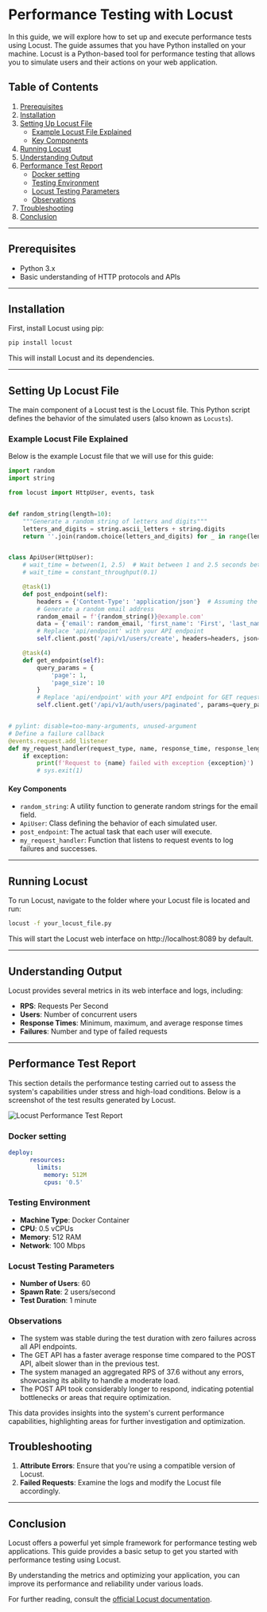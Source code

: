 # Performance Testing with Locust

In this guide, we will explore how to set up and execute performance tests using Locust. The guide assumes that you have Python installed on your machine. Locust is a Python-based tool for performance testing that allows you to simulate users and their actions on your web application.

## Table of Contents

1. [Prerequisites](#prerequisites)
2. [Installation](#installation)
3. [Setting Up Locust File](#setting-up-locust-file)
    - [Example Locust File Explained](#example-locust-file-explained)
    - [Key Components](#key-components)
4. [Running Locust](#running-locust)
5. [Understanding Output](#understanding-output)
6. [Performance Test Report](#performance-test-report)
    - [Docker setting](#docker-setting)
    - [Testing Environment](#testing-environment)
    - [Locust Testing Parameters](#locust-testing-parameters)
    - [Observations](#observations)
7. [Troubleshooting](#troubleshooting)
8. [Conclusion](#conclusion)

---

## Prerequisites

- Python 3.x
- Basic understanding of HTTP protocols and APIs

---

## Installation

First, install Locust using pip:

```bash
pip install locust
```

This will install Locust and its dependencies.

---

## Setting Up Locust File

The main component of a Locust test is the Locust file. This Python script defines the behavior of the simulated users (also known as `Locusts`).

### Example Locust File Explained

Below is the example Locust file that we will use for this guide:

```python
import random
import string

from locust import HttpUser, events, task


def random_string(length=10):
    """Generate a random string of letters and digits"""
    letters_and_digits = string.ascii_letters + string.digits
    return ''.join(random.choice(letters_and_digits) for _ in range(length))


class ApiUser(HttpUser):
    # wait_time = between(1, 2.5)  # Wait between 1 and 2.5 seconds between tasks
    # wait_time = constant_throughput(0.1)

    @task(1)
    def post_endpoint(self):
        headers = {'Content-Type': 'application/json'}  # Assuming the API accepts JSON
        # Generate a random email address
        random_email = f'{random_string()}@example.com'
        data = {'email': random_email, 'first_name': 'First', 'last_name': 'Last'}
        # Replace 'api/endpoint' with your API endpoint
        self.client.post('/api/v1/users/create', headers=headers, json=data)

    @task(4)
    def get_endpoint(self):
        query_params = {
            'page': 1,
            'page_size': 10
        }
        # Replace 'api/endpoint' with your API endpoint for GET request
        self.client.get('/api/v1/auth/users/paginated', params=query_params)


# pylint: disable=too-many-arguments, unused-argument
# Define a failure callback
@events.request.add_listener
def my_request_handler(request_type, name, response_time, response_length, response, context, exception, start_time, url, **kwargs):
    if exception:
        print(f'Request to {name} failed with exception {exception}')
        # sys.exit(1)
```

#### Key Components

- `random_string`: A utility function to generate random strings for the email field.
- `ApiUser`: Class defining the behavior of each simulated user.
- `post_endpoint`: The actual task that each user will execute.
- `my_request_handler`: Function that listens to request events to log failures and successes.

---

## Running Locust

To run Locust, navigate to the folder where your Locust file is located and run:

```bash
locust -f your_locust_file.py
```

This will start the Locust web interface on http://localhost:8089 by default.

---

## Understanding Output

Locust provides several metrics in its web interface and logs, including:

- **RPS**: Requests Per Second
- **Users**: Number of concurrent users
- **Response Times**: Minimum, maximum, and average response times
- **Failures**: Number and type of failed requests

---

## Performance Test Report

This section details the performance testing carried out to assess the system's capabilities under stress and high-load conditions. Below is a screenshot of the test results generated by Locust.

![Locust Performance Test Report](./locust_report.png)

### Docker setting

```yml
deploy:
      resources:
        limits:
          memory: 512M
          cpus: '0.5'
```

### Testing Environment

- **Machine Type**: Docker Container
- **CPU**: 0.5 vCPUs
- **Memory**: 512 RAM
- **Network**: 100 Mbps

### Locust Testing Parameters

- **Number of Users**: 60
- **Spawn Rate**: 2 users/second
- **Test Duration**: 1 minute

### Observations

- The system was stable during the test duration with zero failures across all API endpoints.
- The GET API has a faster average response time compared to the POST API, albeit slower than in the previous test.
- The system managed an aggregated RPS of 37.6 without any errors, showcasing its ability to handle a moderate load.
- The POST API took considerably longer to respond, indicating potential bottlenecks or areas that require optimization.

This data provides insights into the system's current performance capabilities, highlighting areas for further investigation and optimization.

## Troubleshooting

1. **Attribute Errors**: Ensure that you're using a compatible version of Locust.
2. **Failed Requests**: Examine the logs and modify the Locust file accordingly.

---

## Conclusion

Locust offers a powerful yet simple framework for performance testing web applications. This guide provides a basic setup to get you started with performance testing using Locust.

By understanding the metrics and optimizing your application, you can improve its performance and reliability under various loads.

For further reading, consult the [official Locust documentation](https://docs.locust.io/en/stable/).
